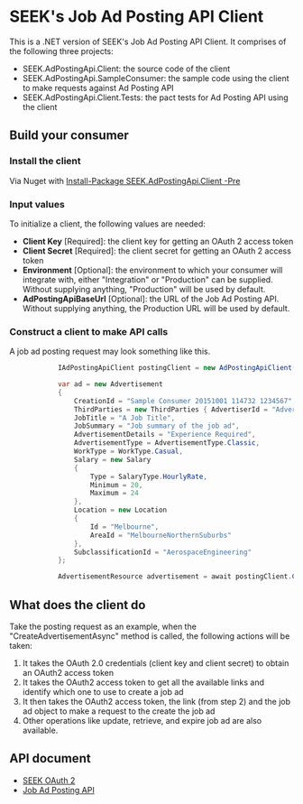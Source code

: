 # SEEK's Job Ad Posting API Client
This is a .NET version of SEEK's Job Ad Posting API Client. It comprises of the following three projects:
* SEEK.AdPostingApi.Client: the source code of the client
* SEEK.AdPostingApi.SampleConsumer: the sample code using the client to make requests against Ad Posting API
* SEEK.AdPostingApi.Client.Tests: the pact tests for Ad Posting API using the client


## Build your consumer

### Install the client
Via Nuget with [Install-Package SEEK.AdPostingApi.Client -Pre](https://www.nuget.org/packages/SEEK.AdPostingApi.Client/)

### Input values
To initialize a client, the following values are needed:
* **Client Key** [Required]: the client key for getting an OAuth 2 access token
* **Client Secret** [Required]: the client secret for getting an OAuth 2 access token
* **Environment** [Optional]: the environment to which your consumer will integrate with, either "Integration" or "Production" can be supplied. Without supplying anything, "Production" will be used by default.
* **AdPostingApiBaseUrl** [Optional]: the URL of the Job Ad Posting API. Without supplying anything, the Production URL will be used by default.

### Construct a client to make API calls
A job ad posting request may look something like this.

```c#
            IAdPostingApiClient postingClient = new AdPostingApiClient("<client id>", "<client secret>", Environment.Integration);

            var ad = new Advertisement
            {
                CreationId = "Sample Consumer 20151001 114732 1234567",
                ThirdParties = new ThirdParties { AdvertiserId = "Advertiser Id" },
                JobTitle = "A Job Title",
                JobSummary = "Job summary of the job ad",
                AdvertisementDetails = "Experience Required",
                AdvertisementType = AdvertisementType.Classic,
                WorkType = WorkType.Casual,
                Salary = new Salary
                {
                    Type = SalaryType.HourlyRate,
                    Minimum = 20,
                    Maximum = 24
                },
                Location = new Location
                {
                    Id = "Melbourne",
                    AreaId = "MelbourneNorthernSuburbs"
                },
                SubclassificationId = "AerospaceEngineering"
            };

            AdvertisementResource advertisement = await postingClient.CreateAdvertisementAsync(ad);
```

## What does the client do
Take the posting request as an example, when the "CreateAdvertisementAsync" method is called, the following actions will be taken:
 1. It takes the OAuth 2.0 credentials (client key and client secret) to obtain an OAuth2 access token
 2. It takes the OAuth2 access token to get all the available links and identify which one to use to create a job ad
 3. It then takes the OAuth2 access token, the link (from step 2) and the job ad object to make a request to the create the job ad 
 4. Other operations like update, retrieve, and expire job ad are also available.

## API document
* [SEEK OAuth 2](http://docs.oauth2seek.apiary.io/#)
* [Job Ad Posting API](http://docs.adposting.apiary.io/#)
